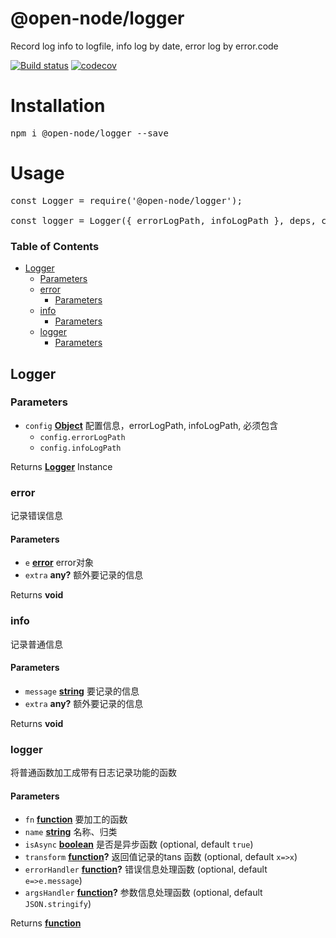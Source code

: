 # @open-node/logger
Record log info to logfile, info log by date, error log by error.code

[![Build status](https://travis-ci.com/open-node/logger.svg?branch=master)](https://travis-ci.org/open-node/logger)
[![codecov](https://codecov.io/gh/open-node/logger/branch/master/graph/badge.svg)](https://codecov.io/gh/open-node/logger)

# Installation
<pre>npm i @open-node/logger --save</pre>

# Usage
<pre>
const Logger = require('@open-node/logger');

const logger = Logger({ errorLogPath, infoLogPath }, deps, clientId);
</pre>



<!-- Generated by documentation.js. Update this documentation by updating the source code. -->



<!-- Generated by documentation.js. Update this documentation by updating the source code. -->

### Table of Contents

-   [Logger][1]
    -   [Parameters][2]
    -   [error][3]
        -   [Parameters][4]
    -   [info][5]
        -   [Parameters][6]
    -   [logger][7]
        -   [Parameters][8]

## Logger

### Parameters

-   `config` **[Object][9]** 配置信息，errorLogPath, infoLogPath, 必须包含
    -   `config.errorLogPath`
    -   `config.infoLogPath`

Returns **[Logger][10]** Instance

### error

记录错误信息

#### Parameters

-   `e` **[error][11]** error对象
-   `extra` **any?** 额外要记录的信息

Returns **void**

### info

记录普通信息

#### Parameters

-   `message` **[string][12]** 要记录的信息
-   `extra` **any?** 额外要记录的信息

Returns **void**

### logger

将普通函数加工成带有日志记录功能的函数

#### Parameters

-   `fn` **[function][13]** 要加工的函数
-   `name` **[string][12]** 名称、归类
-   `isAsync` **[boolean][14]** 是否是异步函数 (optional, default `true`)
-   `transform` **[function][13]?** 返回值记录的tans 函数 (optional, default `x=>x`)
-   `errorHandler` **[function][13]?** 错误信息处理函数 (optional, default `e=>e.message`)
-   `argsHandler` **[function][13]?** 参数信息处理函数 (optional, default `JSON.stringify`)

Returns **[function][13]**

[1]: #logger

[2]: #parameters

[3]: #error

[4]: #parameters-1

[5]: #info

[6]: #parameters-2

[7]: #logger-1

[8]: #parameters-3

[9]: https://developer.mozilla.org/docs/Web/JavaScript/Reference/Global_Objects/Object

[10]: #logger

[11]: https://developer.mozilla.org/docs/Web/JavaScript/Reference/Global_Objects/Error

[12]: https://developer.mozilla.org/docs/Web/JavaScript/Reference/Global_Objects/String

[13]: https://developer.mozilla.org/docs/Web/JavaScript/Reference/Statements/function

[14]: https://developer.mozilla.org/docs/Web/JavaScript/Reference/Global_Objects/Boolean
